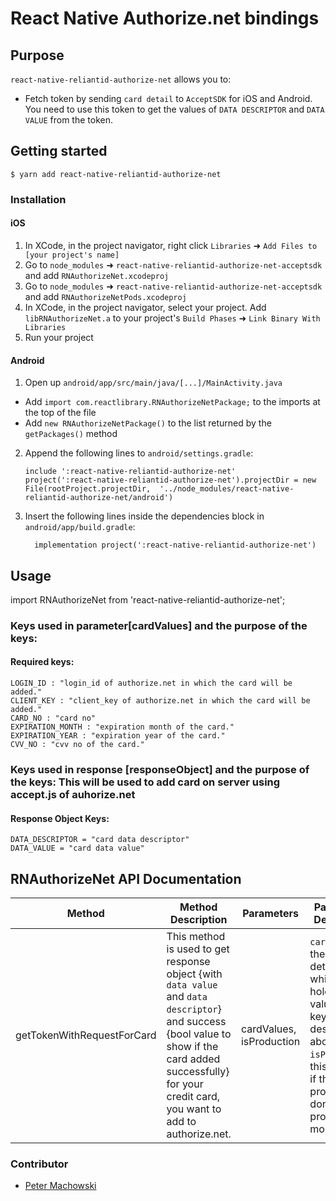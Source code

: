
# React Native Authorize.net bindings

## Purpose
`react-native-reliantid-authorize-net` allows you to:
- Fetch token by sending `card detail` to `AcceptSDK` for iOS and Android. You need to use this token to get the values of `DATA DESCRIPTOR` and `DATA VALUE` from the token.


## Getting started

`$ yarn add react-native-reliantid-authorize-net`


### Installation

#### iOS

1. In XCode, in the project navigator, right click `Libraries` ➜ `Add Files to [your project's name]`
2. Go to `node_modules` ➜ `react-native-reliantid-authorize-net-acceptsdk` and add `RNAuthorizeNet.xcodeproj`
2. Go to `node_modules` ➜ `react-native-reliantid-authorize-net-acceptsdk` and add `RNAuthorizeNetPods.xcodeproj`
3. In XCode, in the project navigator, select your project. Add `libRNAuthorizeNet.a` to your project's `Build Phases` ➜ `Link Binary With Libraries`
4. Run your project

#### Android

1. Open up `android/app/src/main/java/[...]/MainActivity.java`
  - Add `import com.reactlibrary.RNAuthorizeNetPackage;` to the imports at the top of the file
  - Add `new RNAuthorizeNetPackage()` to the list returned by the `getPackages()` method
2. Append the following lines to `android/settings.gradle`:
  	```
  	include ':react-native-reliantid-authorize-net'
  	project(':react-native-reliantid-authorize-net').projectDir = new File(rootProject.projectDir, 	'../node_modules/react-native-reliantid-authorize-net/android')
  	```
3. Insert the following lines inside the dependencies block in `android/app/build.gradle`:
  	```
      implementation project(':react-native-reliantid-authorize-net')
  	```


## Usage

import RNAuthorizeNet from 'react-native-reliantid-authorize-net';


### Keys used in parameter[cardValues] and the purpose of the keys:

#### Required keys:		
	LOGIN_ID : "login_id of authorize.net in which the card will be added."
	CLIENT_KEY : "client_key of authorize.net in which the card will be added."
	CARD_NO : "card no"
	EXPIRATION_MONTH : "expiration month of the card."
	EXPIRATION_YEAR : "expiration year of the card."
	CVV_NO : "cvv no of the card."

### Keys used in response [responseObject] and the purpose of the keys: This will be used to add card on server using accept.js of auhorize.net

#### Response Object Keys:
	DATA_DESCRIPTOR = "card data descriptor"
	DATA_VALUE = "card data value"


## RNAuthorizeNet API Documentation


| Method                 | Method Description                                                                                                                        | Parameters    | Parameters Description                                                            |
|------------------------|-------------------------------------------------------------------------------------------------------------------------------------------|---------------|-----------------------------------------------------------------------------------|
| getTokenWithRequestForCard              | This method is used to get response object {with `data value` and `data descriptor`} and success {bool value to show if the card added successfully} for your credit card, you want to add to authorize.net.                       | cardValues, isProduction              | `cardValues`: the card detail object, which can hold the values with keys as described above. `isProduction`: this indicate if the processing is done for production mode                   |
	

### Contributor

* [Peter Machowski](mailto:peter@reliantid.com)